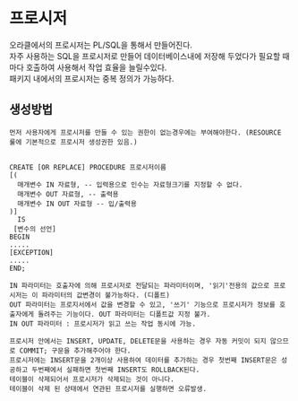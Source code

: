# 프로시저
오라클에서의 프로시저는 PL/SQL을 통해서 만들어진다.   
자주 사용하는 SQL을 프로시저로 만들어 데이터베이스내에 저장해 두었다가 필요할 때마다 호출하여 사용해서 작업 효율을 늘릴수있다.   
패키지 내에서의 프로시저는 중복 정의가 가능하다.   

## 생성방법 
~~~
먼저 사용자에게 프로시저를 만들 수 있는 권한이 없는경우에는 부여해야한다. (RESOURCE 룰에 기본적으로 프로시저 생성권한 있음.)


CREATE [OR REPLACE] PROCEDURE 프로시저이름
[(
  매개변수 IN 자료형, -- 입력용으로 인수는 자료형크기를 지정할 수 없다.
  매개변수 OUT 자료형, -- 출력용
  매개변수 IN OUT 자료형 -- 입/출력용
)]
  IS
 [변수의 선언]
BEGIN
.....
[EXCEPTION]
.....
END;

IN 파라미터는 호출자에 의해 프로시저로 전달되는 파라미터이며, '읽기'전용의 값으로 프로시저는 이 파라미터의 값변경이 불가능하다. (디폴트)
OUT 파라미터는 프로지서에서 값을 변경할 수 있고, '쓰기' 기능으로 프로시저가 정보를 호출자에게 돌려주는 기능이다. OUT 파라미터는 디폴트값 지정 불가.   
IN OUT 파라미터 : 프로시저가 읽고 쓰는 작업 동시에 가능.

프로시저 안에서는 INSERT, UPDATE, DELETE문을 사용하는 경우 자동 커밋이 되지 않으므로 COMMIT; 구문을 추가해주어야 한다. 
프로시저에는 INSERT문을 2개이상 사용하여 데이터를 추가하는 경우 첫번째 INSERT문은 성공하고 두번째에서 실패하면 첫번째 INSERT도 ROLLBACK된다. 
테이블이 삭제되어서 프로시저가 삭제되는 것이 아니다. 
테이블이 삭제 된 상태에서 연관된 프로시저를 실행하면 오류발생.
~~~

